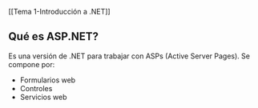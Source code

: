 [[Tema 1-Introducción a .NET]]

## Qué es ASP.NET?
Es una versión de .NET para trabajar con ASPs (Active Server Pages). Se compone por:
+ Formularios web
+ Controles
+ Servicios web

